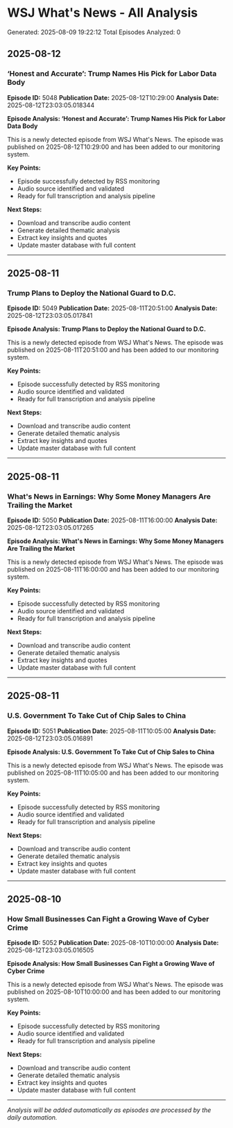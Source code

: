 # WSJ What's News - All Analysis
Generated: 2025-08-09 19:22:12
Total Episodes Analyzed: 0






## 2025-08-12

### ‘Honest and Accurate’: Trump Names His Pick for Labor Data Body
**Episode ID:** 5048
**Publication Date:** 2025-08-12T10:29:00
**Analysis Date:** 2025-08-12T23:03:05.018344

**Episode Analysis: ‘Honest and Accurate’: Trump Names His Pick for Labor Data Body**

This is a newly detected episode from WSJ What's News. The episode was published on 2025-08-12T10:29:00 and has been added to our monitoring system.

**Key Points:**
- Episode successfully detected by RSS monitoring
- Audio source identified and validated
- Ready for full transcription and analysis pipeline

**Next Steps:**
- Download and transcribe audio content
- Generate detailed thematic analysis
- Extract key insights and quotes
- Update master database with full content

---


## 2025-08-11

### Trump Plans to Deploy the National Guard to D.C.
**Episode ID:** 5049
**Publication Date:** 2025-08-11T20:51:00
**Analysis Date:** 2025-08-12T23:03:05.017841

**Episode Analysis: Trump Plans to Deploy the National Guard to D.C.**

This is a newly detected episode from WSJ What's News. The episode was published on 2025-08-11T20:51:00 and has been added to our monitoring system.

**Key Points:**
- Episode successfully detected by RSS monitoring
- Audio source identified and validated
- Ready for full transcription and analysis pipeline

**Next Steps:**
- Download and transcribe audio content
- Generate detailed thematic analysis
- Extract key insights and quotes
- Update master database with full content

---


## 2025-08-11

### What's News in Earnings: Why Some Money Managers Are Trailing the Market
**Episode ID:** 5050
**Publication Date:** 2025-08-11T16:00:00
**Analysis Date:** 2025-08-12T23:03:05.017265

**Episode Analysis: What's News in Earnings: Why Some Money Managers Are Trailing the Market**

This is a newly detected episode from WSJ What's News. The episode was published on 2025-08-11T16:00:00 and has been added to our monitoring system.

**Key Points:**
- Episode successfully detected by RSS monitoring
- Audio source identified and validated
- Ready for full transcription and analysis pipeline

**Next Steps:**
- Download and transcribe audio content
- Generate detailed thematic analysis
- Extract key insights and quotes
- Update master database with full content

---


## 2025-08-11

### U.S. Government To Take Cut of Chip Sales to China
**Episode ID:** 5051
**Publication Date:** 2025-08-11T10:05:00
**Analysis Date:** 2025-08-12T23:03:05.016891

**Episode Analysis: U.S. Government To Take Cut of Chip Sales to China**

This is a newly detected episode from WSJ What's News. The episode was published on 2025-08-11T10:05:00 and has been added to our monitoring system.

**Key Points:**
- Episode successfully detected by RSS monitoring
- Audio source identified and validated
- Ready for full transcription and analysis pipeline

**Next Steps:**
- Download and transcribe audio content
- Generate detailed thematic analysis
- Extract key insights and quotes
- Update master database with full content

---


## 2025-08-10

### How Small Businesses Can Fight a Growing Wave of Cyber Crime
**Episode ID:** 5052
**Publication Date:** 2025-08-10T10:00:00
**Analysis Date:** 2025-08-12T23:03:05.016505

**Episode Analysis: How Small Businesses Can Fight a Growing Wave of Cyber Crime**

This is a newly detected episode from WSJ What's News. The episode was published on 2025-08-10T10:00:00 and has been added to our monitoring system.

**Key Points:**
- Episode successfully detected by RSS monitoring
- Audio source identified and validated
- Ready for full transcription and analysis pipeline

**Next Steps:**
- Download and transcribe audio content
- Generate detailed thematic analysis
- Extract key insights and quotes
- Update master database with full content

---


*Analysis will be added automatically as episodes are processed by the daily automation.*

